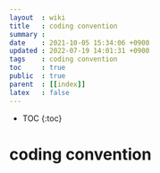 ```yaml
---
layout  : wiki
title   : coding convention
summary : 
date    : 2021-10-05 15:34:06 +0900
updated : 2022-07-19 14:01:31 +0900
tags    : coding convention
toc     : true
public  : true
parent  : [[index]]
latex   : false
---
```

* TOC
{:toc}

# coding convention
